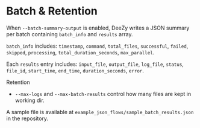 # Batch & Retention

When `--batch-summary-output` is enabled, DeeZy writes a JSON summary per batch containing `batch_info` and `results` array.

`batch_info` includes: `timestamp`, `command`, `total_files`, `successful`, `failed`, `skipped`, `processing`, `total_duration_seconds`, `max_parallel`.

Each `results` entry includes: `input_file`, `output_file`, `log_file`, `status`, `file_id`, `start_time`, `end_time`, `duration_seconds`, `error`.

Retention

- `--max-logs` and `--max-batch-results` control how many files are kept in working dir.

A sample file is available at `example_json_flows/sample_batch_results.json` in the repository.
